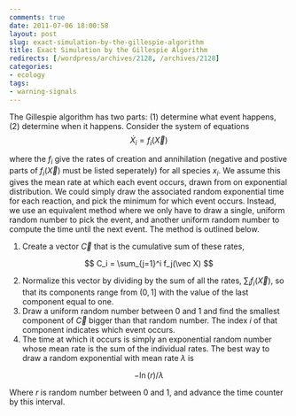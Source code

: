 ```yaml
---
comments: true
date: 2011-07-06 18:00:58
layout: post
slug: exact-simulation-by-the-gillespie-algorithm
title: Exact Simulation by the Gillespie Algorithm
redirects: [/wordpress/archives/2128, /archives/2128]
categories:
- ecology
tags:
- warning-signals
---
```


The Gillespie algorithm has two parts: (1) determine what event happens, (2) determine when it happens. Consider the system of equations
$$ \dot X_i = f_i(\vec X) $$

where the $f_i$ give the rates of creation and annihilation (negative and postive parts of $f_i(\vec X)$ must be listed seperately) for all species $x_i$.  We assume this gives the mean rate at which each event occurs, drawn from on exponential distribution.  We could simply draw the associated random exponential time for each reaction, and pick the minimum for which event occurs.  Instead, we use an equivalent method where we only have to draw a single, uniform random number to pick the event, and another uniform random number to compute the time until the next event.  The method is outlined below.  


	
1. Create a vector $\vec C$ that is the cumulative sum of these rates, 

$$ C_i = \sum_{j=1}^i f_j(\vec X) $$
	
2. Normalize this vector by dividing by the sum of all the rates, $\sum_i f_i(\vec X)$, so that its components range from $(0,1]$ with the value of the last component equal to one. 
3. Draw a uniform random number between 0 and 1 and find the smallest component of $\vec C$ bigger than that random number.  The index _i_ of that component indicates which event occurs.  
4. The time at which it occurs is simply an exponential random number whose mean rate is the sum of the individual rates. The best way to draw a random exponential with mean rate $\lambda$ is


$$ -\ln( r )/\lambda $$

Where $r$ is random number between 0 and 1, and advance the time counter by this interval.  






